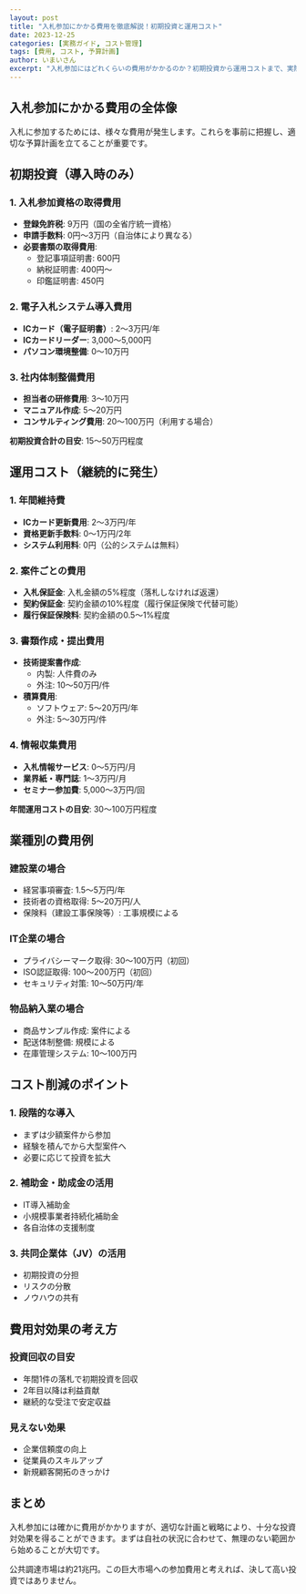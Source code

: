 ```yaml
---
layout: post
title: "入札参加にかかる費用を徹底解説！初期投資と運用コスト"
date: 2023-12-25
categories: [実務ガイド, コスト管理]
tags: [費用, コスト, 予算計画]
author: いまいさん
excerpt: "入札参加にはどれくらいの費用がかかるのか？初期投資から運用コストまで、実際の金額を交えて詳しく解説します。"
---
```


## 入札参加にかかる費用の全体像

入札に参加するためには、様々な費用が発生します。これらを事前に把握し、適切な予算計画を立てることが重要です。

## 初期投資（導入時のみ）

### 1. 入札参加資格の取得費用
- **登録免許税**: 9万円（国の全省庁統一資格）
- **申請手数料**: 0円〜3万円（自治体により異なる）
- **必要書類の取得費用**: 
  - 登記事項証明書: 600円
  - 納税証明書: 400円〜
  - 印鑑証明書: 450円

### 2. 電子入札システム導入費用
- **ICカード（電子証明書）**: 2〜3万円/年
- **ICカードリーダー**: 3,000〜5,000円
- **パソコン環境整備**: 0〜10万円

### 3. 社内体制整備費用
- **担当者の研修費用**: 3〜10万円
- **マニュアル作成**: 5〜20万円
- **コンサルティング費用**: 20〜100万円（利用する場合）

**初期投資合計の目安**: 15〜50万円程度

## 運用コスト（継続的に発生）

### 1. 年間維持費
- **ICカード更新費用**: 2〜3万円/年
- **資格更新手数料**: 0〜1万円/2年
- **システム利用料**: 0円（公的システムは無料）

### 2. 案件ごとの費用
- **入札保証金**: 入札金額の5%程度（落札しなければ返還）
- **契約保証金**: 契約金額の10%程度（履行保証保険で代替可能）
- **履行保証保険料**: 契約金額の0.5〜1%程度

### 3. 書類作成・提出費用
- **技術提案書作成**: 
  - 内製: 人件費のみ
  - 外注: 10〜50万円/件
- **積算費用**: 
  - ソフトウェア: 5〜20万円/年
  - 外注: 5〜30万円/件

### 4. 情報収集費用
- **入札情報サービス**: 0〜5万円/月
- **業界紙・専門誌**: 1〜3万円/月
- **セミナー参加費**: 5,000〜3万円/回

**年間運用コストの目安**: 30〜100万円程度

## 業種別の費用例

### 建設業の場合
- 経営事項審査: 1.5〜5万円/年
- 技術者の資格取得: 5〜20万円/人
- 保険料（建設工事保険等）: 工事規模による

### IT企業の場合
- プライバシーマーク取得: 30〜100万円（初回）
- ISO認証取得: 100〜200万円（初回）
- セキュリティ対策: 10〜50万円/年

### 物品納入業の場合
- 商品サンプル作成: 案件による
- 配送体制整備: 規模による
- 在庫管理システム: 10〜100万円

## コスト削減のポイント

### 1. 段階的な導入
- まずは少額案件から参加
- 経験を積んでから大型案件へ
- 必要に応じて投資を拡大

### 2. 補助金・助成金の活用
- IT導入補助金
- 小規模事業者持続化補助金
- 各自治体の支援制度

### 3. 共同企業体（JV）の活用
- 初期投資の分担
- リスクの分散
- ノウハウの共有

## 費用対効果の考え方

### 投資回収の目安
- 年間1件の落札で初期投資を回収
- 2年目以降は利益貢献
- 継続的な受注で安定収益

### 見えない効果
- 企業信頼度の向上
- 従業員のスキルアップ
- 新規顧客開拓のきっかけ

## まとめ

入札参加には確かに費用がかかりますが、適切な計画と戦略により、十分な投資対効果を得ることができます。まずは自社の状況に合わせて、無理のない範囲から始めることが大切です。

公共調達市場は約21兆円。この巨大市場への参加費用と考えれば、決して高い投資ではありません。